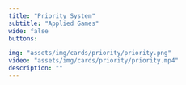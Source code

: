 ```yaml
---
title: "Priority System"
subtitle: "Applied Games"
wide: false
buttons:

img: "assets/img/cards/priority/priority.png"
video: "assets/img/cards/priority/priority.mp4"
description: ""
---
```


